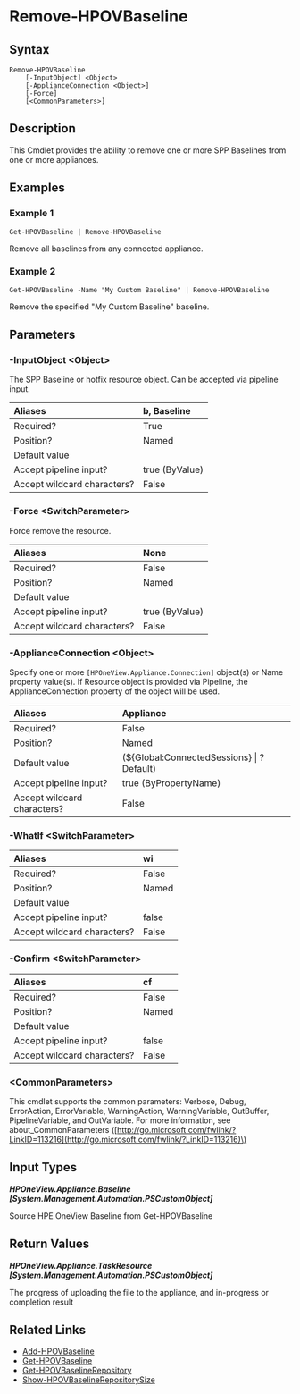 ﻿---
description: Delete a baseline or hotfix from an appliance repository.
---

# Remove-HPOVBaseline

## Syntax

```text
Remove-HPOVBaseline
    [-InputObject] <Object>
    [-ApplianceConnection <Object>]
    [-Force]
    [<CommonParameters>]
```

## Description

This Cmdlet provides the ability to remove one or more SPP Baselines from one or more appliances.

## Examples

###  Example 1 

```text
Get-HPOVBaseline | Remove-HPOVBaseline
```

Remove all baselines from any connected appliance.

###  Example 2 

```text
Get-HPOVBaseline -Name "My Custom Baseline" | Remove-HPOVBaseline
```

Remove the specified "My Custom Baseline" baseline.

## Parameters

### -InputObject &lt;Object&gt;

The SPP Baseline or hotfix resource object.  Can be accepted via pipeline input.

| Aliases | b, Baseline |
| :--- | :--- |
| Required? | True |
| Position? | Named |
| Default value |  |
| Accept pipeline input? | true (ByValue) |
| Accept wildcard characters? | False |

### -Force &lt;SwitchParameter&gt;

Force remove the resource.

| Aliases | None |
| :--- | :--- |
| Required? | False |
| Position? | Named |
| Default value |  |
| Accept pipeline input? | true (ByValue) |
| Accept wildcard characters? | False |

### -ApplianceConnection &lt;Object&gt;

Specify one or more `[HPOneView.Appliance.Connection]` object(s) or Name property value(s). If Resource object is provided via Pipeline, the ApplianceConnection property of the object will be used.

| Aliases | Appliance |
| :--- | :--- |
| Required? | False |
| Position? | Named |
| Default value | (${Global:ConnectedSessions} &vert; ? Default) |
| Accept pipeline input? | true (ByPropertyName) |
| Accept wildcard characters? | False |

### -WhatIf &lt;SwitchParameter&gt;



| Aliases | wi |
| :--- | :--- |
| Required? | False |
| Position? | Named |
| Default value |  |
| Accept pipeline input? | false |
| Accept wildcard characters? | False |

### -Confirm &lt;SwitchParameter&gt;



| Aliases | cf |
| :--- | :--- |
| Required? | False |
| Position? | Named |
| Default value |  |
| Accept pipeline input? | false |
| Accept wildcard characters? | False |

### &lt;CommonParameters&gt;

This cmdlet supports the common parameters: Verbose, Debug, ErrorAction, ErrorVariable, WarningAction, WarningVariable, OutBuffer, PipelineVariable, and OutVariable. For more information, see about\_CommonParameters \([http://go.microsoft.com/fwlink/?LinkID=113216](http://go.microsoft.com/fwlink/?LinkID=113216)\)

## Input Types

_**HPOneView.Appliance.Baseline [System.Management.Automation.PSCustomObject]**_

Source HPE OneView Baseline from Get-HPOVBaseline

## Return Values

_**HPOneView.Appliance.TaskResource [System.Management.Automation.PSCustomObject]**_

The progress of uploading the file to the appliance, and in-progress or completion result

## Related Links

* [Add-HPOVBaseline](add-hpovbaseline.md)
* [Get-HPOVBaseline](get-hpovbaseline.md)
* [Get-HPOVBaselineRepository](get-hpovbaselinerepository.md)
* [Show-HPOVBaselineRepositorySize](show-hpovbaselinerepositorysize.md)
